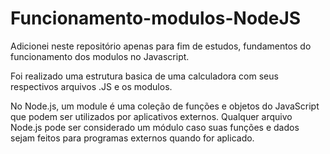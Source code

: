 # Funcionamento-modulos-NodeJS

Adicionei neste repositório apenas para fim de estudos, fundamentos do funcionamento dos modulos no Javascript.

Foi realizado uma estrutura basica de uma calculadora com seus respectivos arquivos .JS  e os modulos.

No Node.js, um module é uma coleção de funções e objetos do JavaScript que podem ser utilizados por aplicativos externos.
Qualquer arquivo Node.js pode ser considerado um módulo caso suas funções e dados sejam feitos para programas externos quando for aplicado.
